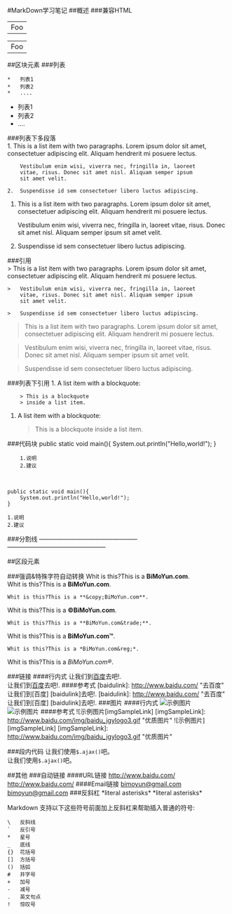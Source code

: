 #MarkDown学习笔记
##概述
###兼容HTML
    <table>
        <tr>
            <td>Foo</td>
        </tr>
    </table>
<table>
    <tr>
        <td>Foo</td>
    </tr>
</table>

##区块元素
###列表

    *   列表1
    *   列表2
    *   ....  
*   列表1
*   列表2
*   ....  

###列表下多段落  
    1.  This is a list item with two paragraphs. Lorem ipsum dolor
        sit amet, consectetuer adipiscing elit. Aliquam hendrerit
        mi posuere lectus.
    
        Vestibulum enim wisi, viverra nec, fringilla in, laoreet
        vitae, risus. Donec sit amet nisl. Aliquam semper ipsum
        sit amet velit.

    2.  Suspendisse id sem consectetuer libero luctus adipiscing.  
1.  This is a list item with two paragraphs. Lorem ipsum dolor
    sit amet, consectetuer adipiscing elit. Aliquam hendrerit
    mi posuere lectus.

    Vestibulum enim wisi, viverra nec, fringilla in, laoreet
    vitae, risus. Donec sit amet nisl. Aliquam semper ipsum
    sit amet velit.

2.  Suspendisse id sem consectetuer libero luctus adipiscing.  

###引用  
    >   This is a list item with two paragraphs. Lorem ipsum dolor
        sit amet, consectetuer adipiscing elit. Aliquam hendrerit
        mi posuere lectus.

    >   Vestibulum enim wisi, viverra nec, fringilla in, laoreet
        vitae, risus. Donec sit amet nisl. Aliquam semper ipsum
        sit amet velit.

    >   Suspendisse id sem consectetuer libero luctus adipiscing.  

>   This is a list item with two paragraphs. Lorem ipsum dolor
    sit amet, consectetuer adipiscing elit. Aliquam hendrerit
    mi posuere lectus.

>   Vestibulum enim wisi, viverra nec, fringilla in, laoreet
    vitae, risus. Donec sit amet nisl. Aliquam semper ipsum
    sit amet velit.

>   Suspendisse id sem consectetuer libero luctus adipiscing.  

###列表下引用
    1.  A list item with a blockquote:
    
        > This is a blockquote
        > inside a list item.

1.  A list item with a blockquote:

    > This is a blockquote
    > inside a list item.


###代码块
        public static void main(){
            System.out.println("Hello,world!");
        }
    
        1.说明
        2.建议    

<br/>

    public static void main(){
        System.out.println("Hello,world!");
    }

    1.说明
    2.建议

###分割线
    ————————————————
————————————————

##区段元素

###强调&特殊字符自动转换
    Whit is this?This is a **BiMoYun.com**.  
Whit is this?This is a **BiMoYun.com**.  

    Whit is this?This is a **&copy;BiMoYun.com**.  
Whit is this?This is a **&copy;BiMoYun.com**.  

    Whit is this?This is a **BiMoYun.com&trade;**.  
Whit is this?This is a **BiMoYun.com&trade;**. 

    Whit is this?This is a *BiMoYun.com&reg;*.
Whit is this?This is a *BiMoYun.com&reg;*.

###链接
####行内式
    让我们到[百度](http://www.baidu.com/ "百度")去吧!.  
让我们到[百度](http://www.baidu.com/ "百度")去吧!.
####参考式
    [baidulink]: http://www.baidu.com/  "去百度"
    让我们到[百度] [baidulink]去吧!.
[baidulink]: http://www.baidu.com/  "去百度"
让我们到[百度] [baidulink]去吧!.
###图片
####行内式
    ![示例图片](http://www.baidu.com/img/baidu_jgylogo3.gif "优质图片")  
![示例图片](http://www.baidu.com/img/baidu_jgylogo3.gif "优质图片")
####参考式
    ![示例图片[imgSampleLink]
    [imgSampleLink]: http://www.baidu.com/img/baidu_jgylogo3.gif  "优质图片"
![示例图片][imgSampleLink]
[imgSampleLink]: http://www.baidu.com/img/baidu_jgylogo3.gif  "优质图片"

###段内代码
    让我们使用`$.ajax()`吧。  
让我们使用`$.ajax()`吧。

##其他
###自动链接
####URL链接
    <http://www.baidu.com/>
<http://www.baidu.com/>
####Email链接
    <bimoyun@gmail.com>
<bimoyun@gmail.com>
###反斜杠
    \*literal asterisks\*
\*literal asterisks\*  

Markdown 支持以下这些符号前面加上反斜杠来帮助插入普通的符号:  

    \   反斜线  
    `   反引号
    *   星号
    _   底线
    {}  花括号
    []  方括号
    ()  括弧
    #   井字号
    +   加号
    -   减号
    .   英文句点
    !   惊叹号



